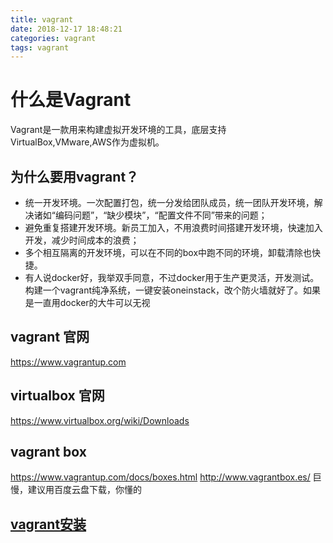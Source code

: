 ```yaml
---
title: vagrant
date: 2018-12-17 18:48:21
categories: vagrant
tags: vagrant
---
```


# 什么是Vagrant

Vagrant是一款用来构建虚拟开发环境的工具，底层支持VirtualBox,VMware,AWS作为虚拟机。

## 为什么要用vagrant？

* 统一开发环境。一次配置打包，统一分发给团队成员，统一团队开发环境，解决诸如“编码问题”，“缺少模块”，“配置文件不同”带来的问题；
* 避免重复搭建开发环境。新员工加入，不用浪费时间搭建开发环境，快速加入开发，减少时间成本的浪费；
* 多个相互隔离的开发环境，可以在不同的box中跑不同的环境，卸载清除也快捷。
* 有人说docker好，我举双手同意，不过docker用于生产更灵活，开发测试。构建一个vagrant纯净系统，一键安装oneinstack，改个防火墙就好了。如果是一直用docker的大牛可以无视

## vagrant 官网
https://www.vagrantup.com

## virtualbox 官网
https://www.virtualbox.org/wiki/Downloads

## vagrant box
https://www.vagrantup.com/docs/boxes.html
http://www.vagrantbox.es/
巨慢，建议用百度云盘下载，你懂的


## [vagrant安装](/Learn/vagrant/install)